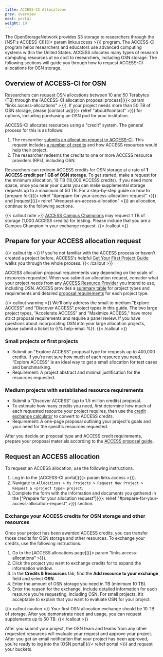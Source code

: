 ```yaml
---
title: ACCESS-CI Allocations
prev: overview
next: portal
weight: 10
---
```


The OpenStorageNetwork provides S3 storage to researchers through the 
[NSF's ACCESS-CI]({{< param links.access >}}) program. The ACCESS-CI 
program helps researchers and educators use advanced computing systems 
within the United States. ACCESS allocates many types of research 
computing resources at no cost to researchers, including OSN storage.
The following sections will guide you through how to request ACCESS-CI
allocations for OSN storage.

## Overview of ACCESS-CI for OSN

Researchers can request OSN allocations between 10 and 50 Terabytes (TB) through the 
[ACCESS-CI allocation proposal process]({{< param "links.access-allocations" >}}).
If your project needs more than 50 TB of OSN storage, please 
[contact us]({{< relref "about#contact" >}})
for options, including purchasing an OSN pod for your institution.

ACCESS-CI allocates resources using a "credit" system. The general process
for this is as follows: 

1. The researcher [submits an allocation request to ACCESS-CI](https://allocations.access-ci.org/get-your-first-project). This request includes [a number of credits](https://allocations.access-ci.org/exchange_calculator) and how ACCESS resources would help their project.
2. The researcher redeems the credits to one or more ACCESS resource providers (RPs), including OSN. 

Researchers can redeem ACCESS credits for OSN storage at a rate of **1 ACCESS
credit per 1 GB of OSN storage**. To get started, make a request for 
the minimum allocation, 10 TB (10,000 ACCESS credits). 
If you need more space, once you near your quota you can make supplemental
storage requests up to a maximum of 50 TB. For a step-by-step guide on how to 
[prepare for]({{< relref "#prepare-for-your-access-allocation-request" >}}) and 
[request]({{< relref "#request-an-access-allocation" >}}) an allocation, continue to the following sections.

{{< callout note >}}
[ACCESS Campus Champions](https://campuschampions.cyberinfrastructure.org/) may request 1 TB of storage (1,000 ACCESS credits) for testing. Please
include that you are a Campus Champion in your exchange request.
{{< /callout >}}


## Prepare for your ACCESS allocation request

{{< callout tip >}}
If you're not familiar with the ACCESS process or 
haven't created a project before, ACCESS's helpful
[Get Your First Project Guide](https://allocations.access-ci.org/get-your-first-project)
walks you through the whole process.
{{< /callout >}}

ACCESS allocation proposal requirements vary depending on the scale
of resources requested. When you submit an allocation request, consider
what your project needs from any
[ACCESS Resource Provider](https://allocations.access-ci.org/resources) 
you intend to use, including OSN. ACCESS provides a 
[summary table](https://allocations.access-ci.org/project-types)
for project types and requirements and detailed 
[proposal requirements](https://allocations.access-ci.org/prepare-requests)
for each project type.

{{< callout warning >}}
We'll only address the small to medium "Explore ACCESS" and "Discover ACCESS" project
types in this guide. The two large project types, "Accelerate ACCESS"
and "Maximize ACCESS," have more strict proposal requirements
and require a panel review. If you have questions about incorporating
OSN into your large allocation projects, please submit a ticket to
{{% help-email %}}.
{{< /callout >}}

### Small projects or first projects

- Submit an "Explore ACCESS" proposal
type for requests up to 400,000 credits. If you're not
sure how much of each resource you need, “Explore ACCESS” is an ideal way 
to get a small allocation for test cases and benchmarking. 
- Requirement: A project abstract and minimal justification for the resources requested.

### Medium projects with established resource requirements 

- Submit a "Discover ACCESS" (up to 1.5 million credits) proposal.
- To estimate how many credits you need, first determine how much of each requested resource your project requires, then use the [credit exchange calculator](https://allocations.access-ci.org/exchange_calculator) to convert to ACCESS credits. 
- Requirement: A one-page proposal outlining your project's goals and your need for the specific resources requested.

After you decide on proposal type and ACCESS credit requirements, 
prepare your proposal materials according to the
[ACCESS proposal guide](https://allocations.access-ci.org/prepare-requests).

## Request an ACCESS allocation

To request an ACCESS allocation, use the following instructions.

1. Log in to the [ACCESS-CI portal]({{< param links.access >}}).
2. Navigate to `Allocations > My Projects > Request New Project > Request a <project type> project`.
3. Complete the form with the information and documents you gathered in the [“Prepare for your allocation request”]({{< relref "#prepare-for-your-access-allocation-request" >}}) section.

### Exchange your ACCESS credits for OSN storage and other resources

Once your project has been awarded ACCESS credits, you can transfer
those credits for OSN storage and other resources. To exchange your credits, use the following instructions.

1. Go to the [ACCESS allocations page]({{< param "links.access-allocations" >}}).
2. Click the project you want to exchange credits for to expand the information window.
3. In the **Credits & Resources** tab, find the **Add resource to your exchange** field and select **OSN**.
4. Enter the amount of OSN storage you need in TB (minimum 10 TB).
5. Enter the reason for the exchange. Include detailed information for each resource you’re requesting, including OSN. For small projects, it’s acceptable to explain that you want to evaluate OSN for your project.

{{< callout caution >}}
Your first OSN allocation exchange should be 10 TB
of storage. After you demonstrate need and 
usage, you can request supplements up to 50 TB.
{{< /callout >}}

After you submit your project, the OSN team and teams from any other requested
resources will evaluate your request and approve your project. After 
you get an email notification that your project has been approved, you're
ready to log into the [OSN portal]({{< relref portal >}}) and request your buckets.
